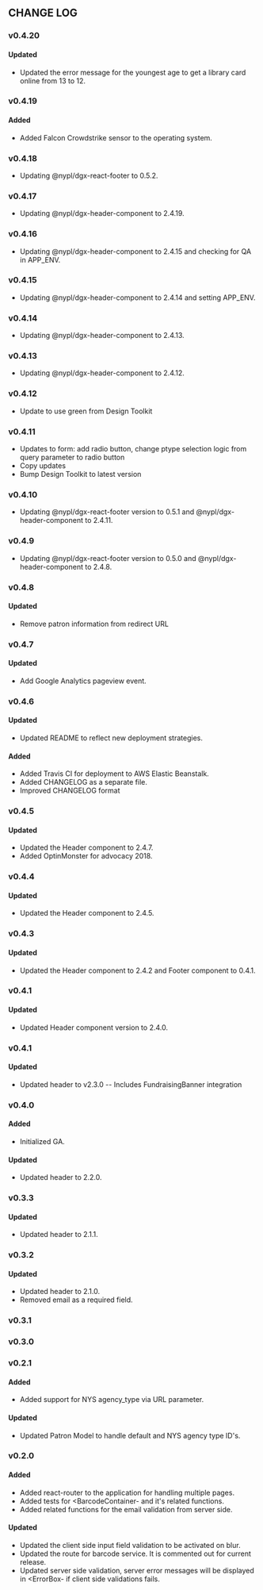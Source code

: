 ## CHANGE LOG

### v0.4.20
#### Updated
- Updated the error message for the youngest age to get a library card online from 13 to 12.

### v0.4.19
#### Added
- Added Falcon Crowdstrike sensor to the operating system.

### v0.4.18
- Updating @nypl/dgx-react-footer to 0.5.2.

### v0.4.17
- Updating @nypl/dgx-header-component to 2.4.19.

### v0.4.16
- Updating @nypl/dgx-header-component to 2.4.15 and checking for QA in APP_ENV.

### v0.4.15
- Updating @nypl/dgx-header-component to 2.4.14 and setting APP_ENV.

### v0.4.14
- Updating @nypl/dgx-header-component to 2.4.13.

### v0.4.13
- Updating @nypl/dgx-header-component to 2.4.12.

### v0.4.12
- Update to use green from Design Toolkit

### v0.4.11
- Updates to form: add radio button, change ptype selection logic from query parameter to radio button
- Copy updates
- Bump Design Toolkit to latest version

### v0.4.10
- Updating @nypl/dgx-react-footer version to 0.5.1 and @nypl/dgx-header-component to 2.4.11.

### v0.4.9
- Updating @nypl/dgx-react-footer version to 0.5.0 and @nypl/dgx-header-component to 2.4.8.

### v0.4.8
#### Updated
- Remove patron information from redirect URL

### v0.4.7
#### Updated
- Add Google Analytics pageview event.

### v0.4.6
#### Updated
- Updated README to reflect new deployment strategies.
#### Added
- Added Travis CI for deployment to AWS Elastic Beanstalk.
- Added CHANGELOG as a separate file.
- Improved CHANGELOG format

### v0.4.5
#### Updated
- Updated the Header component to 2.4.7.
- Added OptinMonster for advocacy 2018.

### v0.4.4
#### Updated
- Updated the Header component to 2.4.5.

### v0.4.3
#### Updated
- Updated the Header component to 2.4.2 and Footer component to 0.4.1.

### v0.4.1
#### Updated
- Updated Header component version to 2.4.0.

### v0.4.1
#### Updated
- Updated header to v2.3.0 -- Includes FundraisingBanner integration

### v0.4.0
#### Added
- Initialized GA.
#### Updated
- Updated header to 2.2.0.

### v0.3.3
#### Updated
- Updated header to 2.1.1.

### v0.3.2
#### Updated
- Updated header to 2.1.0.
- Removed email as a required field.

### v0.3.1

### v0.3.0

### v0.2.1
#### Added
- Added support for NYS agency_type via URL parameter.
#### Updated
- Updated Patron Model to handle default and NYS agency type ID's.

### v0.2.0
#### Added
- Added react-router to the application for handling multiple pages.
- Added tests for <BarcodeContainer- and it's related functions.
- Added related functions for the email validation from server side.
#### Updated
- Updated the client side input field validation to be activated on blur.
- Updated the route for barcode service. It is commented out for current release.
- Updated server side validation, server error messages will be displayed in <ErrorBox- if client side validations fails.
